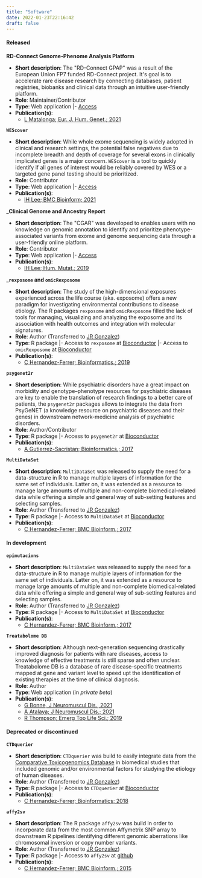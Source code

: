 ```yaml
---
title: "Software"
date: 2022-01-23T22:16:42
draft: false
---
```


#### Released

__RD-Connect Genome-Phenome Analysis Platform__ 
 * __Short description__: The "RD-Connect GPAP" was a result of the European Union FP7 funded RD-Connect project. It's goal is to accelerate rare disease research by connecting databases, patient registries, biobanks and clinical data through an intuitive user-friendly platform.
 * __Role__: Maintainer/Contributor
 * __Type__: Web application
    |- [Access](https://platform.rd-connect.eu/)
 * __Publication(s)__:
     - [L Matalonga; Eur. J. Hum. Genet.; 2021](https://www.nature.com/articles/s41431-021-00852-7)

__`WEScover`__
 * __Short description__: While whole exome sequencing is widely adopted in clinical and research settings, the potential false negatives due to incomplete breadth and depth of coverage for several exons in clinically implicated genes is a major concern. `WEScover` is a tool to quickly identify if all genes of interest would be reliably covered by WES or a targeted gene panel testing should be prioritized.
 * __Role__: Contributor
 * __Type__: Web application
    |- [Access](https://tom.tch.harvard.edu/shinyapps/WEScover/)
 * __Publication(s)__:
     - [IH Lee; BMC Bioinform; 2021](https://bmcbioinformatics.biomedcentral.com/articles/10.1186/s12859-021-04178-5)

___Clinical Genome and Ancestry Report__
 * __Short description__: The "CGAR" was developed to enables users with no knowledge on genomic annotation to identify and prioritize phenotype-associated variants from exome and genome sequencing data through a user-friendly online platform.
 * __Role__: Contributor
 * __Type__: Web application
    |- [Access](https://tom.tch.harvard.edu/apps/cgar/)
 * __Publication(s)__:
     - [IH Lee; Hum. Mutat.; 2019](https://onlinelibrary.wiley.com/doi/abs/10.1002/humu.23942)

___`rexposome` and `omicRexposome`__
 * __Short description__: The study of the high-dimensional exposures experienced across the life course (aka. exposome) offers a new paradigm for investigating environmental contributions to disease etiology. The R packages `rexposome` and `omicRexposome` filled the lack of tools for managing, visualizing and analyzing the exposome and its association with health outcomes and integration with molecular signatures.
 * __Role__: Author (Transferred to [JR Gonzalez](https://www.isglobal.org/en/our-team/-/profiles/18510))
 * __Type__: R package
    |- Access to `rexposome` at [Bioconductor](https://www.bioconductor.org/packages/release/bioc/html/rexposome.html)
    |- Access to `omicRexposome` at [Bioconductor](https://www.bioconductor.org/packages/release/bioc/html/omicRexposome.html)
 * __Publication(s)__:
     - [C Hernandez-Ferrer; Bioinformatics.; 2019](https://academic.oup.com/bioinformatics/article/35/24/5344/5523848)

__`psygenet2r`__
 * __Short description__: While psychiatric disorders have a great impact on morbidity and genotype–phenotype resources for psychiatric diseases are key to enable the translation of research findings to a better care of patients, the `psygenet2r` packages allows to integrate the data from PsyGeNET (a knowledge resource on psychiatric diseases and their genes) in downstream network-medicine analysis of psychiatric disorders.
 * __Role__: Author/Contributor
 * __Type__: R package
    |- Access to `psygenet2r` at [Bioconductor](https://www.bioconductor.org/packages/release/bioc/html/psygenet2r.html)
 * __Publication(s)__:
     - [A Gutierrez-Sacristan; Bioinformatics.; 2017](https://www.sciencedirect.com/science/article/abs/pii/S001393511730631X?via%3Dihub)

__`MultiDataSet`__
 * __Short description__: `MultiDataSet` was released to supply the need for a data-structure in R to manage multiple layers of information for the same set of individuals. Latter on, it was extended as a resource to manage large amounts of multiple and non-complete biomedical-related data while offering a simple and general way of sub-setting features and selecting samples.
 * __Role__: Author (Transferred to [JR Gonzalez](https://www.isglobal.org/en/our-team/-/profiles/18510))
 * __Type__: R package
    |- Access to `MultiDataSet` at [Bioconductor](https://www.bioconductor.org/packages/release/bioc/html/MultiDataSet.html)
 * __Publication(s)__:
     - [C Hernandez-Ferrer; BMC Bioinform.; 2017](https://bmcbioinformatics.biomedcentral.com/articles/10.1186/s12859-016-1455-1)


#### In development

__`epimutacions`__
 * __Short description__: `MultiDataSet` was released to supply the need for a data-structure in R to manage multiple layers of information for the same set of individuals. Latter on, it was extended as a resource to manage large amounts of multiple and non-complete biomedical-related data while offering a simple and general way of sub-setting features and selecting samples.
 * __Role__: Author (Transferred to [JR Gonzalez](https://www.isglobal.org/en/our-team/-/profiles/18510))
 * __Type__: R package
    |- Access to `MultiDataSet` at [Bioconductor](https://www.bioconductor.org/packages/release/bioc/html/MultiDataSet.html)
 * __Publication(s)__:
     - [C Hernandez-Ferrer; BMC Bioinform.; 2017](https://bmcbioinformatics.biomedcentral.com/articles/10.1186/s12859-016-1455-1)

__`Treatabolome DB`__
 * __Short description__: Although next-generation sequencing drastically improved diagnosis for patients with rare diseases, access to knowledge of effective treatments is still sparse and often unclear. Treatabolome DB is a database of rare disease-specific treatments mapped at gene and variant level to speed upt the identification of existing therapies at the time of clinical diagnosis.
 * __Role__: Author
 * __Type__: Web application (in _private beta_)
 * __Publication(s)__:
     - [G Bonne, J Neuromuscul Dis., 2021](https://www.ncbi.nlm.nih.gov/pmc/articles/PMC8203244/)
     - [A Atalaya; J Neuromuscul Dis.; 2021](https://pubmed.ncbi.nlm.nih.gov/33682723/)
     - [R Thompson;  Emerg Top Life Sci.; 2019](https://pubmed.ncbi.nlm.nih.gov/30931400/)

#### Deprecated or discontinued

__`CTDquerier`__
 * __Short description__: `CTDquerier` was build to easily integrate data from the [Comparative Toxicogenomics Database](http://ctdbase.org/) in biomedical studies that included genomic and/or environmental factors for studying the etiology of human diseases.
 * __Role__: Author (Transferred to [JR Gonzalez](https://www.isglobal.org/en/our-team/-/profiles/18510))
 * __Type__: R package
    |- Access to `CTDquerier` at [Bioconductor](https://www.bioconductor.org/packages/release/bioc/html/CTDquerier.html)
 * __Publication(s)__:
     - [C Hernandez-Ferrer; Bioinformatics; 2018](https://academic.oup.com/bioinformatics/article/34/18/3235/4983065)

__`affy2sv`__
 * __Short description__: The R package `affy2sv` was build in order to incorporate data from the most common Affymetrix SNP array to downstream R pipelines identifying different genomic aberrations like chromosomal inversion or copy number variants.
 * __Role__: Author (Transferred to [JR Gonzalez](https://www.isglobal.org/en/our-team/-/profiles/18510))
 * __Type__: R package
    |- Access to `affy2sv` at [github](https://github.com/isglobal-brge/affy2sv)
 * __Publication(s)__:
     - [C Hernandez-Ferrer; BMC Bioinform.; 2015](https://bmcbioinformatics.biomedcentral.com/articles/10.1186/s12859-015-0608-y)


